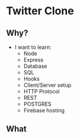 # Twitter Clone


## Why?
- I want to learn:
    - Node
    - Express
    - Database
    - SQL
    - Hooks
    - Client/Server setup
    - HTTP Protocol
    - REST
    - POSTGRES
    - Firebase hosting
    
## What 